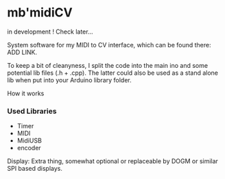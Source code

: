 # mb'midiCV

in development ! Check later...

System software for my MIDI to CV interface, which can be found there: ADD LINK.

To keep a bit of cleanyness, I split the code into the main ino and some potential
lib files (.h + .cpp).
The latter could also be used as a stand alone lib when put into your Arduino
library folder.

How it works

### Used Libraries
- Timer
- MIDI
- MidiUSB
- encoder


Display:
Extra thing, somewhat optional or replaceable by DOGM or similar SPI based displays.
